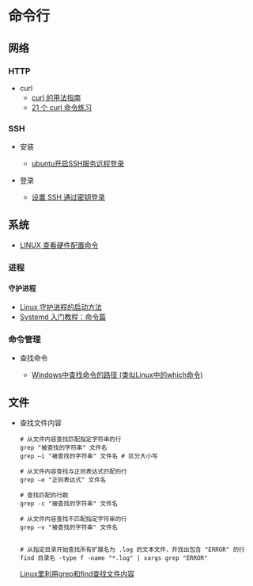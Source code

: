 # 命令行

## 网络

### HTTP

- curl
    - [curl 的用法指南](http://www.ruanyifeng.com/blog/2019/09/curl-reference.html)
    - [21 个 curl 命令练习](https://zhuanlan.zhihu.com/p/95745653)

### SSH

- 安装
    - [ubuntu开启SSH服务远程登录](https://blog.csdn.net/jackghq/article/details/54974141)

- 登录
    - [设置 SSH 通过密钥登录](https://hyjk2000.github.io/2012/03/16/how-to-set-up-ssh-keys/)

## 系统

- [LINUX 查看硬件配置命令](https://linux.cn/article-861-1.html)

### 进程

#### 守护进程

- [Linux 守护进程的启动方法](http://www.ruanyifeng.com/blog/2016/02/linux-daemon.html)
- [Systemd 入门教程：命令篇](http://www.ruanyifeng.com/blog/2016/03/systemd-tutorial-commands.html)

### 命令管理

- 查找命令

    - [Windows中查找命令的路径 (类似Linux中的which命令)](https://blog.csdn.net/sforiz/article/details/80540625)

## 文件

- 查找文件内容

    ```shell
    # 从文件内容查找匹配指定字符串的行
    grep "被查找的字符串" 文件名
    grep –i "被查找的字符串" 文件名 # 区分大小写

    # 从文件内容查找与正则表达式匹配的行
    grep –e "正则表达式" 文件名

    # 查找匹配的行数
    grep -c "被查找的字符串" 文件名

    # 从文件内容查找不匹配指定字符串的行
    grep –v "被查找的字符串" 文件名
    

    # 从指定目录开始查找所有扩展名为 .log 的文本文件，并找出包含 "ERROR" 的行
    find 目录名 -type f -name "*.log" | xargs grep "ERROR"
    ```

    [Linux里利用grep和find查找文件内容](https://blog.csdn.net/JiaJunLee/article/details/50470643)
